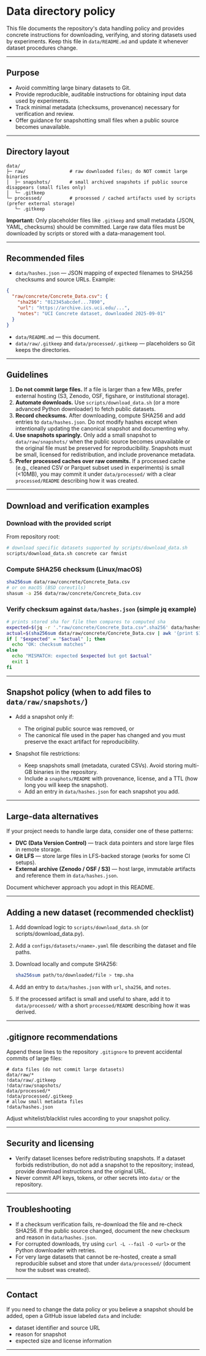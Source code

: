 # Data directory policy

This file documents the repository's data handling policy and provides concrete instructions for downloading, verifying, and storing datasets used by experiments. Keep this file in `data/README.md` and update it whenever dataset procedures change.

---

## Purpose

* Avoid committing large binary datasets to Git.
* Provide reproducible, auditable instructions for obtaining input data used by experiments.
* Track minimal metadata (checksums, provenance) necessary for verification and review.
* Offer guidance for snapshotting small files when a public source becomes unavailable.

---

## Directory layout

```
data/
├─ raw/                # raw downloaded files; do NOT commit large binaries
│  ├─ snapshots/       # small archived snapshots if public source disappears (small files only)
│  └─ .gitkeep
└─ processed/          # processed / cached artifacts used by scripts (prefer external storage)
   └─ .gitkeep
```

**Important:** Only placeholder files like `.gitkeep` and small metadata (JSON, YAML, checksums) should be committed. Large raw data files must be downloaded by scripts or stored with a data-management tool.

---

## Recommended files

* `data/hashes.json` — JSON mapping of expected filenames to SHA256 checksums and source URLs. Example:

```json
{
  "raw/concrete/Concrete_Data.csv": {
    "sha256": "012345abcdef...7890",
    "url": "https://archive.ics.uci.edu/...",
    "notes": "UCI Concrete dataset, downloaded 2025-09-01"
  }
}
```

* `data/README.md` — this document.
* `data/raw/.gitkeep` and `data/processed/.gitkeep` — placeholders so Git keeps the directories.

---

## Guidelines

1. **Do not commit large files.** If a file is larger than a few MBs, prefer external hosting (S3, Zenodo, OSF, figshare, or institutional storage).
2. **Automate downloads.** Use `scripts/download_data.sh` (or a more advanced Python downloader) to fetch public datasets.
3. **Record checksums.** After downloading, compute SHA256 and add entries to `data/hashes.json`. Do not modify hashes except when intentionally updating the canonical snapshot and documenting why.
4. **Use snapshots sparingly.** Only add a small snapshot to `data/raw/snapshots/` when the public source becomes unavailable or the original file must be preserved for reproducibility. Snapshots must be small, licensed for redistribution, and include provenance metadata.
5. **Prefer processed caches over raw commits.** If a processed cache (e.g., cleaned CSV or Parquet subset used in experiments) is small (<10MB), you may commit it under `data/processed/` with a clear `processed/README` describing how it was created.

---

## Download and verification examples

### Download with the provided script

From repository root:

```bash
# download specific datasets supported by scripts/download_data.sh
scripts/download_data.sh concrete car fmnist
```

### Compute SHA256 checksum (Linux/macOS)

```bash
sha256sum data/raw/concrete/Concrete_Data.csv
# or on macOS (BSD coreutils)
shasum -a 256 data/raw/concrete/Concrete_Data.csv
```

### Verify checksum against `data/hashes.json` (simple jq example)

```bash
# prints stored sha for file then compares to computed sha
expected=$(jq -r '."raw/concrete/Concrete_Data.csv".sha256' data/hashes.json)
actual=$(sha256sum data/raw/concrete/Concrete_Data.csv | awk '{print $1}')
if [ "$expected" = "$actual" ]; then
  echo "OK: checksum matches"
else
  echo "MISMATCH: expected $expected but got $actual"
  exit 1
fi
```

---

## Snapshot policy (when to add files to `data/raw/snapshots/`)

* Add a snapshot only if:

  * The original public source was removed, or
  * The canonical file used in the paper has changed and you must preserve the exact artifact for reproducibility.
* Snapshot file restrictions:

  * Keep snapshots small (metadata, curated CSVs). Avoid storing multi-GB binaries in the repository.
  * Include a `snaphots/README` with provenance, license, and a TTL (how long you will keep the snapshot).
  * Add an entry in `data/hashes.json` for each snapshot you add.

---

## Large-data alternatives

If your project needs to handle large data, consider one of these patterns:

* **DVC (Data Version Control)** — track data pointers and store large files in remote storage.
* **Git LFS** — store large files in LFS-backed storage (works for some CI setups).
* **External archive (Zenodo / OSF / S3)** — host large, immutable artifacts and reference them in `data/hashes.json`.

Document whichever approach you adopt in this README.

---

## Adding a new dataset (recommended checklist)

1. Add download logic to `scripts/download_data.sh` (or scripts/download\_data.py).
2. Add a `configs/datasets/<name>.yaml` file describing the dataset and file paths.
3. Download locally and compute SHA256:

   ```bash
   sha256sum path/to/downloaded/file > tmp.sha
   ```
4. Add an entry to `data/hashes.json` with `url`, `sha256`, and `notes`.
5. If the processed artifact is small and useful to share, add it to `data/processed/` with a short `processed/README` describing how it was derived.

---

## .gitignore recommendations

Append these lines to the repository `.gitignore` to prevent accidental commits of large files:

```
# data files (do not commit large datasets)
data/raw/*
!data/raw/.gitkeep
!data/raw/snapshots/
data/processed/*
!data/processed/.gitkeep
# allow small metadata files
!data/hashes.json
```

Adjust whitelist/blacklist rules according to your snapshot policy.

---

## Security and licensing

* Verify dataset licenses before redistributing snapshots. If a dataset forbids redistribution, do not add a snapshot to the repository; instead, provide download instructions and the original URL.
* Never commit API keys, tokens, or other secrets into `data/` or the repository.

---

## Troubleshooting

* If a checksum verification fails, re-download the file and re-check SHA256. If the public source changed, document the new checksum and reason in `data/hashes.json`.
* For corrupted downloads, try using `curl -L --fail -O <url>` or the Python downloader with retries.
* For very large datasets that cannot be re-hosted, create a small reproducible subset and store that under `data/processed/` (document how the subset was created).

---

## Contact

If you need to change the data policy or you believe a snapshot should be added, open a GitHub issue labeled `data` and include:

* dataset identifier and source URL
* reason for snapshot
* expected size and license information

---
